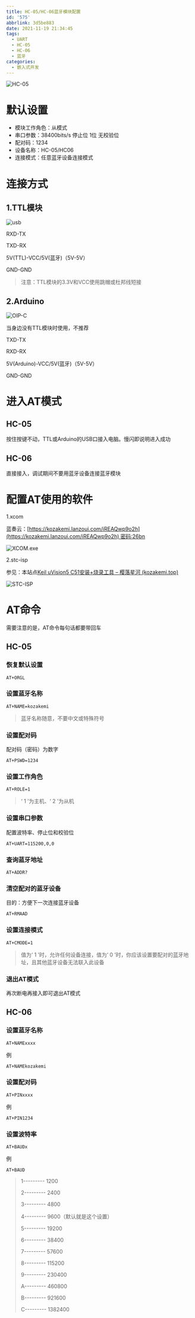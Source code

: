 ```yaml
---
title: HC-05/HC-06蓝牙模块配置
id: '575'
abbrlink: 3d5be883
date: 2021-11-19 21:34:45
tags:
  - UART
  - HC-05
  - HC-06
  - 蓝牙
categories:
  - 嵌入式开发
---
```


![HC-05](https://kozakemi.oss-cn-beijing.aliyuncs.com/9287121000_1339493813.400x400.jpg)

# 默认设置

*   模块工作角色：从模式
*   串口参数：38400bits/s 停止位 1位 无校验位
*   配对码：1234
*   设备名称：HC-05/HC06
*   连接模式：任意蓝牙设备连接模式

# 连接方式

## 1.TTL模块

![usb](https://kozakemi.oss-cn-beijing.aliyuncs.com/usb.jpeg)

RXD-TX

TXD-RX

5V(TTL)-VCC/5V(蓝牙)（5V-5V）

GND-GND

> 注意：TTL模块的3.3V和VCC使用跳帽或杜邦线短接

## 2.Arduino

![OIP-C](https://kozakemi.oss-cn-beijing.aliyuncs.com/OIP-C.jpeg)

当身边没有TTL模块时使用，不推荐

TXD-TX

RXD-RX

5V(Arduino)-VCC/5V(蓝牙)（5V-5V）

GND-GND

# 进入AT模式

## HC-05

按住按键不动，TTL或Arduino的USB口接入电脑。慢闪即说明进入成功

## HC-06

直接接入，调试期间不要用蓝牙设备连接蓝牙模块

# 配置AT使用的软件

1.xcom

蓝奏云：[https://kozakemi.lanzoui.com/iREAQwp9o2h](https://kozakemi.lanzoui.com/iREAQwp9o2h) 密码:26bn

![XCOM.exe](https://kozakemi.oss-cn-beijing.aliyuncs.com/%E6%88%AA%E5%B1%8F2021-11-20%20%E4%B8%8B%E5%8D%8810.10.47.png)

2.stc-isp

参见：本站点[Keil uVision5 C51安装+烧录工具 – 樱落星河 (kozakemi.top)](https://www.kozakemi.top/archives/503)

![STC-ISP](https://kozakemi.oss-cn-beijing.aliyuncs.com/%E6%88%AA%E5%B1%8F2021-11-20%20%E4%B8%8B%E5%8D%8810.15.55.png)

# AT命令

需要注意的是，AT命令每句话都要带回车

## HC-05

### 恢复默认设置

```
AT+ORGL
```

### 设置蓝牙名称

```
AT+NAME=kozakemi
```

> 蓝牙名称随意，不要中文或特殊符号

### 设置配对码

配对码（密码）为数字

```
AT+PSWD=1234
```

### 设置工作角色

```
AT+ROLE=1
```

> ‘ 1 ’为主机、‘ 2 ’为从机

### 设置串口参数

配置波特率、停止位和校验位

```
AT+UART=115200,0,0
```

### 查询蓝牙地址

```
AT+ADDR?
```

### 清空配对的蓝牙设备

目的：方便下一次连接蓝牙设备

```
AT+RMAAD
```

### 设置连接模式

```
AT+CMODE=1
```

> 值为‘ 1 ’时，允许任何设备连接，值为‘ 0 ’时，你应该设置要配对的蓝牙地址，且其他蓝牙设备无法联入此设备

### 退出AT模式

再次断电再接入即可退出AT模式

## HC-06

### 设置蓝牙名称

```
AT+NAMExxxx
```

例

```
AT+NAMEkozakemi
```

### 设置配对码

```
AT+PINxxxx
```

例

```
AT+PIN1234
```

### 设置波特率

```
AT+BAUDx
```

例

```
AT+BAUD
```

> 1--------- 1200
> 
> 2--------- 2400
> 
> 3--------- 4800
> 
> 4--------- 9600（默认就是这个设置）
> 
> 5--------- 19200
> 
> 6--------- 38400
> 
> 7--------- 57600
> 
> 8--------- 115200
> 
> 9--------- 230400
> 
> A--------- 460800
> 
> B--------- 921600
> 
> C--------- 1382400